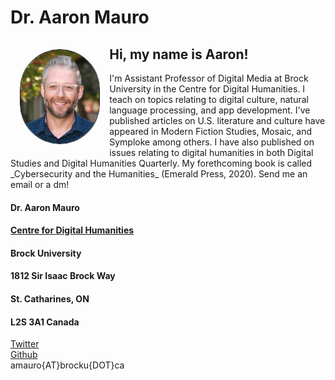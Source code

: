 # Dr. Aaron Mauro
<img src="portrait.jpg" style="border: 1px solid;border-radius: 180px;float:left;width:25%;margin:3%">

## Hi, my name is Aaron!
<div style="margin-top:3%;margin-bottom:3%;">
I'm Assistant Professor of Digital Media at Brock University in the Centre for Digital Humanities. I teach on topics relating to digital culture, natural language processing, and app development. I've published articles on U.S. literature and culture have appeared in Modern Fiction Studies, Mosaic, and Symploke among others. I have also published on issues relating to digital humanities in both Digital Studies and Digital Humanities Quarterly. My forethcoming book is called _Cybersecurity and the Humanities_ (Emerald Press, 2020). Send me an email or a dm!
</div>

#### Dr. Aaron Mauro
#### [Centre for Digital Humanities](https://brocku.ca/humanities/digital-humanities/)
#### Brock University
#### 1812 Sir Isaac Brock Way
#### St. Catharines, ON
#### L2S 3A1 Canada

[Twitter](https://www.twitter.com/onthename)
<br>
[Github](https://www.github.com/aaronmauro)
<br>
amauro{AT}brocku{DOT}ca

